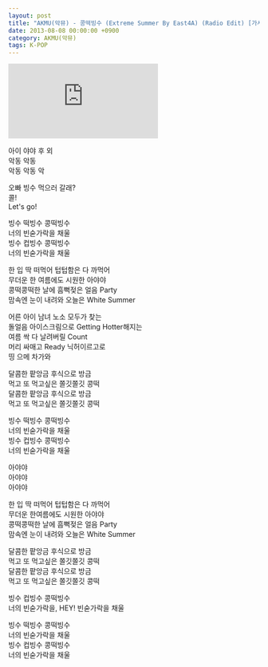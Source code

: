 ```yaml
---
layout: post
title: "AKMU(악뮤) - 콩떡빙수 (Extreme Summer By East4A) (Radio Edit) [가사/lyrics]"
date: 2013-08-08 00:00:00 +0900
category: AKMU(악뮤)
tags: K-POP
---
```


<div class="youtube-iframe-container iframe-16-to-9">
    <iframe src="https://www.youtube.com/embed/GbhkJrsitcA" title="AKMU(악뮤) - 콩떡빙수 (Extreme Summer By East4A) (Radio Edit)" frameborder="0" allow="accelerometer; autoplay; clipboard-write; encrypted-media; gyroscope; picture-in-picture; web-share" allowfullscreen></iframe>
</div>

아이 야야 후 외  
악동 악동   
악동 악동 악

오빠 빙수 먹으러 갈래?  
콜!  
Let's go!

빙수 떡빙수 콩떡빙수  
너의 빈숟가락을 채울  
빙수 컵빙수 콩떡빙수  
너의 빈숟가락을 채울

한 입 딱 떠먹어 텁텁함은 다 까먹어  
무더운 한 여름에도 시원한 아야야  
콩떡콩떡한 날에 흠뻑젖은 얼음 Party  
맘속엔 눈이 내려와 오늘은 White Summer

어른 아이 남녀 노소 모두가 찾는  
돌얼음 아이스크림으로 Getting Hotter해지는  
여름 싹 다 날려버릴 Count  
머리 싸매고 Ready 닉허이르고로   
띵 으메 차가와

달콤한 팥앙금 후식으로 방금   
먹고 또 먹고싶은 쫄깃쫄깃 콩떡  
달콤한 팥앙금 후식으로 방금   
먹고 또 먹고싶은 쫄깃쫄깃 콩떡

빙수 떡빙수 콩떡빙수  
너의 빈숟가락을 채울  
빙수 컵빙수 콩떡빙수  
너의 빈숟가락을 채울

아야야  
아야야  
아야야

한 입 딱 떠먹어 텁텁함은 다 까먹어  
무더운 한여름에도 시원한 아야야  
콩떡콩떡한 날에 흠뻑젖은 얼음 Party  
맘속엔 눈이 내려와 오늘은 White Summer

달콤한 팥앙금 후식으로 방금   
먹고 또 먹고싶은 쫄깃쫄깃 콩떡  
달콤한 팥앙금 후식으로 방금   
먹고 또 먹고싶은 쫄깃쫄깃 콩떡

빙수 컵빙수 콩떡빙수  
너의 빈숟가락을, HEY! 빈숟가락을 채울

빙수 떡빙수 콩떡빙수  
너의 빈숟가락을 채울  
빙수 컵빙수 콩떡빙수  
너의 빈숟가락을 채울